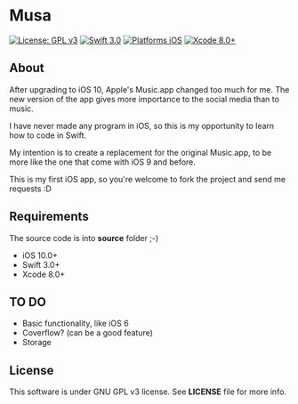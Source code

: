 # Musa
[![License: GPL v3](https://img.shields.io/badge/License-GPL%20v3-blue.svg)](http://www.gnu.org/licenses/gpl-3.0)
[![Swift 3.0](https://img.shields.io/badge/Swift-3.0-orange.svg?style=flat)](https://developer.apple.com/swift/)
[![Platforms iOS](https://img.shields.io/badge/Platforms-iOS-lightgray.svg?style=flat)](https://developer.apple.com/swift/)
[![Xcode 8.0+](https://img.shields.io/badge/Xcode-8.0-blue.svg?style=flat)](https://developer.apple.com/swift/)

## About
After upgrading to iOS 10, Apple's Music.app changed too much for me. The new version of the app gives more importance to the social media than to music.

I have never made any program in iOS, so this is my opportunity to learn how to code in Swift.

My intention is to create a replacement for the original Music.app, to be more like the one that come with  iOS 9 and before.

This is my first iOS app, so you're welcome to fork the project and send me requests :D

## Requirements
The source code is into **source** folder ;-)
* iOS 10.0+
* Swift 3.0+
* Xcode 8.0+

## TO DO
 * Basic functionality, like iOS 6
 * Coverflow? (can be a good feature)
 * Storage

## License
This software is under GNU GPL v3 license. See **LICENSE** file for more info.
